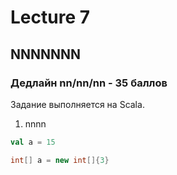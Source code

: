 # Lecture 7
## NNNNNNN
### Дедлайн nn/nn/nn - 35 баллов
Задание выполняется на Scala.

1) nnnn
```scala
val a = 15
```
```java
int[] a = new int[]{3}
```
